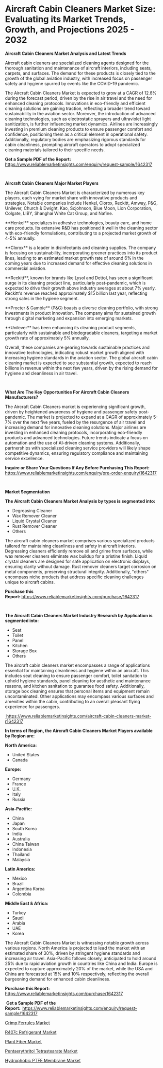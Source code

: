 <p><h1>Aircraft Cabin Cleaners Market Size: Evaluating its Market Trends, Growth, and Projections 2025 - 2032</h1></p><p><strong>Aircraft Cabin Cleaners Market Analysis and Latest Trends</strong></p>
<p><p>Aircraft cabin cleaners are specialized cleaning agents designed for the thorough sanitation and maintenance of aircraft interiors, including seats, carpets, and surfaces. The demand for these products is closely tied to the growth of the global aviation industry, with increased focus on passenger safety and hygiene spurred by events like the COVID-19 pandemic.</p><p>The Aircraft Cabin Cleaners Market is expected to grow at a CAGR of 12.6% during the forecast period, driven by the rise in air travel and the need for enhanced cleaning protocols. Innovations in eco-friendly and efficient cleaning solutions are gaining traction, reflecting a broader trend toward sustainability in the aviation sector. Moreover, the introduction of advanced cleaning technologies, such as electrostatic sprayers and ultraviolet light sanitization, is further influencing market dynamics. Airlines are increasingly investing in premium cleaning products to ensure passenger comfort and confidence, positioning them as a critical element in operational safety. Additionally, regulatory bodies are emphasizing rigorous standards for cabin cleanliness, prompting aircraft operators to adopt specialized cleaning materials tailored to their specific needs.</p></p>
<p><strong>Get a Sample PDF of the Report:&nbsp;</strong> <a href="https://www.reliablemarketinsights.com/enquiry/request-sample/1642317?utm_campaign=2137&utm_medium=2&utm_source=Github&utm_content=ia&utm_term=30012025&utm_id=aircraft-cabin-cleaners">https://www.reliablemarketinsights.com/enquiry/request-sample/1642317</a></p>
<p>&nbsp;</p>
<p><strong>Aircraft Cabin Cleaners Major Market Players</strong></p>
<p><p>The Aircraft Cabin Cleaners Market is characterized by numerous key players, each vying for market share with innovative products and strategies. Notable companies include Henkel, Clorox, Reckitt, Amway, P&G, Unilever, Church & Dwight, Kao, Scjohnson, Blue Moon, Lion Corporation, Colgate, LIBY, Shanghai White Cat Group, and Nafine.</p><p>**Henkel** specializes in adhesive technologies, beauty care, and home care products. Its extensive R&D has positioned it well in the cleaning sector with eco-friendly formulations, contributing to a projected market growth of 4-5% annually. </p><p>**Clorox** is a leader in disinfectants and cleaning supplies. The company is focusing on sustainability, incorporating greener practices into its product lines, leading to an estimated market growth rate of around 6% in the coming years due to increased demand for effective cleaning solutions in commercial aviation.</p><p>**Reckitt**, known for brands like Lysol and Dettol, has seen a significant surge in its cleaning product line, particularly post-pandemic, which is expected to drive their growth above industry averages at about 7% yearly. Reckitt's revenue reached approximately $15 billion last year, reflecting strong sales in the hygiene segment.</p><p>**Procter & Gamble** (P&G) boasts a diverse cleaning portfolio, with strong investments in product innovation. The company aims for sustained growth through digital marketing and expansion into emerging markets.</p><p>**Unilever** has been enhancing its cleaning product segments, particularly with sustainable and biodegradable cleaners, targeting a market growth rate of approximately 5% annually.</p><p>Overall, these companies are gearing towards sustainable practices and innovative technologies, indicating robust market growth aligned with increasing hygiene standards in the aviation sector. The global aircraft cabin cleaning market is expected to see substantial growth, expected to reach billions in revenue within the next few years, driven by the rising demand for hygiene and cleanliness in air travel.</p></p>
<p>&nbsp;</p>
<p><strong>What Are The Key Opportunities For Aircraft Cabin Cleaners Manufacturers?</strong></p>
<p><p>The Aircraft Cabin Cleaners market is experiencing significant growth, driven by heightened awareness of hygiene and passenger safety post-pandemic. The market is projected to expand at a CAGR of approximately 5-7% over the next five years, fueled by the resurgence of air travel and increasing demand for innovative cleaning solutions. Major airlines are investing in enhanced cleaning protocols, incorporating eco-friendly products and advanced technologies. Future trends indicate a focus on automation and the use of AI-driven cleaning systems. Additionally, partnerships with specialized cleaning service providers will likely shape competitive dynamics, ensuring regulatory compliance and maintaining service excellence.</p></p>
<p><strong>Inquire or Share Your Questions If Any Before Purchasing This Report:</strong> <a href="https://www.reliablemarketinsights.com/enquiry/pre-order-enquiry/1642317?utm_campaign=2137&utm_medium=2&utm_source=Github&utm_content=ia&utm_term=30012025&utm_id=aircraft-cabin-cleaners">https://www.reliablemarketinsights.com/enquiry/pre-order-enquiry/1642317</a></p>
<p>&nbsp;</p>
<p><strong>Market Segmentation</strong></p>
<p><strong>The Aircraft Cabin Cleaners Market Analysis by types is segmented into:</strong></p>
<p><ul><li>Degreasing Cleaner</li><li>Wax Remover Cleaner</li><li>Liquid Crystal Cleaner</li><li>Rust Remover Cleaner</li><li>Others</li></ul></p>
<p><p>The aircraft cabin cleaners market comprises various specialized products tailored for maintaining cleanliness and safety in aircraft interiors. Degreasing cleaners efficiently remove oil and grime from surfaces, while wax remover cleaners eliminate wax buildup for a pristine finish. Liquid crystal cleaners are designed for safe application on electronic displays, ensuring clarity without damage. Rust remover cleaners target corrosion on metal components, preserving structural integrity. Additionally, "others" encompass niche products that address specific cleaning challenges unique to aircraft cabins.</p></p>
<p><strong>Purchase this Report:&nbsp;</strong><a href="https://www.reliablemarketinsights.com/purchase/1642317?utm_campaign=2137&utm_medium=2&utm_source=Github&utm_content=ia&utm_term=30012025&utm_id=aircraft-cabin-cleaners">https://www.reliablemarketinsights.com/purchase/1642317</a></p>
<p>&nbsp;</p>
<p><strong>The Aircraft Cabin Cleaners Market Industry Research by Application is segmented into:</strong></p>
<p><ul><li>Seat</li><li>Toilet</li><li>Panel</li><li>Kitchen</li><li>Storage Box</li><li>Others</li></ul></p>
<p><p>The aircraft cabin cleaners market encompasses a range of applications essential for maintaining cleanliness and hygiene within an aircraft. This includes seat cleaning to ensure passenger comfort, toilet sanitation to uphold hygiene standards, panel cleaning for aesthetic and maintenance reasons, and kitchen sanitation to guarantee food safety. Additionally, storage box cleaning ensures that personal items and equipment remain uncontaminated. Other applications may encompass various surfaces and amenities within the cabin, contributing to an overall pleasant flying experience for passengers.</p></p>
<p><a href="https://www.reliablemarketinsights.com/aircraft-cabin-cleaners-market-r1642317?utm_campaign=2137&utm_medium=2&utm_source=Github&utm_content=ia&utm_term=30012025&utm_id=aircraft-cabin-cleaners">&nbsp;https://www.reliablemarketinsights.com/aircraft-cabin-cleaners-market-r1642317</a></p>
<p><strong>In terms of Region, the Aircraft Cabin Cleaners Market Players available by Region are:</strong></p>
<p>
    <p> <strong> North America: </strong>
        <ul>
            <li>United States</li>
            <li>Canada</li>
        </ul>
        </p> 
    <p> <strong> Europe: </strong>
        <ul>
            <li>Germany</li>
            <li>France</li>
            <li>U.K.</li>
            <li>Italy</li>
            <li>Russia</li>
        </ul>
        </p> 
    <p> <strong> Asia-Pacific: </strong>
        <ul>
            <li>China</li>
            <li>Japan</li>
            <li>South Korea</li>
            <li>India</li>
            <li>Australia</li>
            <li>China Taiwan</li>
            <li>Indonesia</li>
            <li>Thailand</li>
            <li>Malaysia</li>
        </ul>
        </p> 
    <p> <strong> Latin America: </strong>
        <ul>
            <li>Mexico</li>
            <li>Brazil</li>
            <li>Argentina Korea</li>
            <li>Colombia</li>
        </ul>
        </p> 
    <p> <strong> Middle East & Africa: </strong>
        <ul>
            <li>Turkey</li>
            <li>Saudi</li>
            <li>Arabia</li>
            <li>UAE</li>
            <li>Korea</li>
        </ul>
    </p>
    </p>
<p><p>The Aircraft Cabin Cleaners Market is witnessing notable growth across various regions. North America is projected to lead the market with an estimated share of 30%, driven by stringent hygiene standards and increasing air travel. Asia-Pacific follows closely, anticipated to hold around 25% due to rapid aviation growth in countries like China and India. Europe is expected to capture approximately 20% of the market, while the USA and China are forecasted at 15% and 10% respectively, reflecting the overall burgeoning demand for enhanced cabin cleanliness.</p></p>
<p><strong>Purchase this Report: </strong><a href="https://www.reliablemarketinsights.com/purchase/1642317?utm_campaign=2137&utm_medium=2&utm_source=Github&utm_content=ia&utm_term=30012025&utm_id=aircraft-cabin-cleaners">https://www.reliablemarketinsights.com/purchase/1642317</a></p>
<p>&nbsp;<strong>Get a Sample PDF of the Report:&nbsp;&nbsp;</strong><a href="https://www.reliablemarketinsights.com/enquiry/request-sample/1642317?utm_campaign=2137&utm_medium=2&utm_source=Github&utm_content=ia&utm_term=30012025&utm_id=aircraft-cabin-cleaners">https://www.reliablemarketinsights.com/enquiry/request-sample/1642317</a></p>
<p><strong></strong></p>
<p><p><a href="https://github.com/hammelximalschid/Market-Research-Report-List-1/blob/main/crimp-ferrules-market.md?utm_campaign=2137&utm_medium=2&utm_source=Github&utm_content=ia&utm_term=30012025&utm_id=aircraft-cabin-cleaners">Crimp Ferrules Market</a></p><p><a href="https://github.com/rodinayygacklezi/Market-Research-Report-List-1/blob/main/r407c-refrigerant-market.md?utm_campaign=2137&utm_medium=2&utm_source=Github&utm_content=ia&utm_term=30012025&utm_id=aircraft-cabin-cleaners">R407c Refrigerant Market</a></p><p><a href="https://github.com/OlenFleming68/Market-Research-Report-List-1/blob/main/plant-fiber-market.md?utm_campaign=2137&utm_medium=2&utm_source=Github&utm_content=ia&utm_term=30012025&utm_id=aircraft-cabin-cleaners">Plant Fiber Market</a></p><p><a href="https://github.com/lindaopodray/Market-Research-Report-List-1/blob/main/pentaerythritol-tetrastearate-market.md?utm_campaign=2137&utm_medium=2&utm_source=Github&utm_content=ia&utm_term=30012025&utm_id=aircraft-cabin-cleaners">Pentaerythritol Tetrastearate Market</a></p><p><a href="https://github.com/flnordan65e0/Market-Research-Report-List-1/blob/main/hydrophobic-ptfe-membrane-market.md?utm_campaign=2137&utm_medium=2&utm_source=Github&utm_content=ia&utm_term=30012025&utm_id=aircraft-cabin-cleaners">Hydrophobic PTFE Membrane Market</a></p></p>